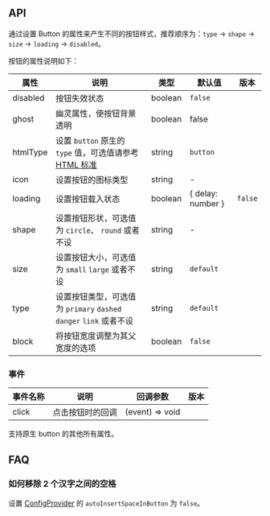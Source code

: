 ## API 

通过设置 Button 的属性来产生不同的按钮样式，推荐顺序为：`type` -> `shape` -> `size` -> `loading` -> `disabled`。

按钮的属性说明如下：

| 属性 | 说明 | 类型 | 默认值 | 版本 |
| --- | --- | --- | --- | --- |
| disabled | 按钮失效状态 | boolean | `false` |  |
| ghost | 幽灵属性，使按钮背景透明 | boolean | false |  |
| htmlType | 设置 `button` 原生的 `type` 值，可选值请参考 [HTML 标准](https://developer.mozilla.org/en-US/docs/Web/HTML/Element/button#attr-type) | string | `button` |  |
| icon | 设置按钮的图标类型 | string | - |  |
| loading | 设置按钮载入状态 | boolean | { delay: number } | `false` |  |
| shape | 设置按钮形状，可选值为 `circle`、 `round` 或者不设 | string | - |  |
| size | 设置按钮大小，可选值为 `small` `large` 或者不设 | string | `default` |  |
| type | 设置按钮类型，可选值为 `primary` `dashed` `danger` `link` 或者不设 | string | `default` |  |
| block | 将按钮宽度调整为其父宽度的选项 | boolean | `false` |  |

### 事件 

| 事件名称 | 说明 | 回调参数 | 版本 |
| --- | --- | --- | --- |
| click | 点击按钮时的回调 | (event) => void |  |

支持原生 button 的其他所有属性。

## FAQ 

### 如何移除 2 个汉字之间的空格 

设置 [ConfigProvider](/components/config-provider/#API) 的 `autoInsertSpaceInButton` 为 `false`。
